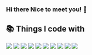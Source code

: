 ### Hi there Nice to meet you! 👋

<!--
**jaebeomx/jaebeomx** is a ✨ _special_ ✨ repository because its `README.md` (this file) appears on your GitHub profile.

Here are some ideas to get you started:

- 🔭 I’m currently working on ...
- 🌱 I’m currently learning ...
- 👯 I’m looking to collaborate on ...
- 🤔 I’m looking for help with ...
- 💬 Ask me about ...
- 📫 How to reach me: ...
- 😄 Pronouns: ...
- ⚡ Fun fact: ...
My Tech Stack
shields.io의 static badge에서 style: for-the-badge, logo에 원하는 로고 영어로, badgeContent는 로고명-색깔 이렇게 해야함
-->
## 📚 Things I code with
<p>
<!--   <img src="https://img.shields.io/badge/React-222222?style=for-the-badge&logo=React&logoColor=61DAFB"/> -->

  <img src="https://camo.githubusercontent.com/16fea79fb97d299ed1e8821f36586055821b8795f0329f5debee7392e6e5c617/68747470733a2f2f696d672e736869656c64732e696f2f62616467652f72656163742d3631444146423f7374796c653d666f722d7468652d6261646765266c6f676f3d7265616374266c6f676f436f6c6f723d626c61636b"/>
  <img src="https://img.shields.io/badge/Tailwind-white?style=for-the-badge&logo=tailwind%20css"/>
  <img src="https://img.shields.io/badge/redux-white?style=for-the-badge&logo=redux&logoColor=purple"/>
  <img src="https://img.shields.io/badge/axios-purple?style=for-the-badge&logo=axios&logoColor=white"/>
  <img src="https://img.shields.io/badge/HTML5-red?style=for-the-badge&logo=HTML5&logoColor=white"/>
  <img src="https://img.shields.io/badge/CSS3-007ACC?style=for-the-badge&logo=CSS3&logoColor=white"/>
  <img src="https://img.shields.io/badge/JavaScript-F7DF1C?style=for-the-badge&logo=JavaScript&logoColor=black"/>
  <img src="https://img.shields.io/badge/git-F05032?style=for-the-badge&logo=Git&logoColor=white"/>
  <img src="https://img.shields.io/badge/github-171616?style=for-the-badge&logo=github&logoColor=white"/>
  <img src="https://img.shields.io/badge/VSC-blue?style=for-the-badge&logo=visualstudiocode"/>

</p>

